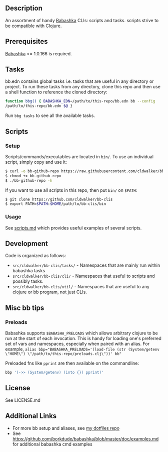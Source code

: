 ## Description

An assortment of handy [Babashka](https://github.com/borkdude/babashka) CLIs:
scripts and tasks. scripts strive to be compatible with Clojure.

## Prerequisites

[Babashka](https://github.com/borkdude/babashka#installation) >= 1.0.166 is required.

## Tasks

bb.edn contains global tasks i.e. tasks that are useful in any directory or
project. To run these tasks from any directory, clone this repo and then use a
shell function to reference the cloned directory:

```sh
function bbg() { BABASHKA_EDN=/path/to/this-repo/bb.edn bb --config
/path/to/this-repo/bb.edn $@ }
```

Run `bbg tasks` to see all the available tasks.

## Scripts

### Setup

Scripts/commands/executables are located in `bin/`. To use an individual script, simply copy
and use it:

```sh
$ curl -o bb-github-repo https://raw.githubusercontent.com/cldwalker/bb-clis/master/bin/bb-github-repo
$ chmod +x bb-github-repo
$ ./bb-github-repo -h
```

If you want to use all scripts in this repo, then put `bin/` on `$PATH`:

```sh
$ git clone https://github.com/cldwalker/bb-clis
$ export PATH=$PATH:$HOME/path/to/bb-clis/bin
```

### Usage

See [scripts.md](doc/scripts.md) which provides useful examples of several scripts.

## Development

Code is organized as follows:
* `src/cldwalker/bb-clis/tasks/` - Namespaces that are mainly run within babashka tasks
* `src/cldwalker/bb-clis/cli/` - Namespaces that useful to scripts and possibly tasks.
* `src/cldwalker/bb-clis/util/` - Namespaces that are useful to any clojure or bb program, not just CLIs.

## Misc bb tips

### Preloads

Babashka supports `$BABASHA_PRELOADS` which allows arbitrary clojure to be run at the start of each invocation. This is handy for loading one's preferred set of vars and namespaces, especially when paired with an alias. For example, `alias bbp="BABASHKA_PRELOADS='(load-file (str (System/getenv \"HOME\") \"/path/to/this-repo/preloads.clj\"))' bb"`

Preloaded fns like `pprint` are then available on the commandline:

```sh
bbp '(->> (System/getenv) (into {}) pprint)'
```
## License
See LICENSE.md

## Additional Links

* For more bb setup and aliases, see [my dotfiles repo](https://github.com/cldwalker/dotfiles/search?q=bb&unscoped_q=bb)
* See https://github.com/borkdude/babashka/blob/master/doc/examples.md for additional babashka cmd examples
